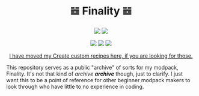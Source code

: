 # <p align="center" dir="auto">𝌤 Finality 𝌤</p>
<p align="center" dir="auto"><a href="https://"><img src="https://img.shields.io/badge/1.19.2%20Modpack%20variant%20status-In%20progress-b1a0ff"></a> <a href="https://"><img src="https://img.shields.io/badge/1.18.2%20Modpack%20variant%20status-In%20progress-b1a0ff"></a></p>

<p align="center" dir="auto"><a href="https://"><img src="https://img.shields.io/badge/Available%20for-1.19.2%E2%94%831.18.2-orange"></a> <a href="https://"><img src="https://img.shields.io/discord/734146194397200424?color=%235865F2&label=Discord&logo=discord&logoColor=%23FFFFFF)"></a> <a href="https://"><img src="https://img.shields.io/badge/Liscense-MIT-blueviolet"></a></p>

<p align="center" dir="auto"><a href="https://github.com/CelestialAbyss/Create-Customized" title="github.com/CelestialAbyss/Create-Customized" rel="nofollow">I have moved my Create custom recipes here, if you are looking for those.</a></p>


This repository serves as a public "archive" of sorts for my modpack, Finality. It's not that kind of *archive* ***archive*** though, just to clarify. I just want this to be a point of reference for other beginner modpack makers to look through who have little to no experience in coding.


